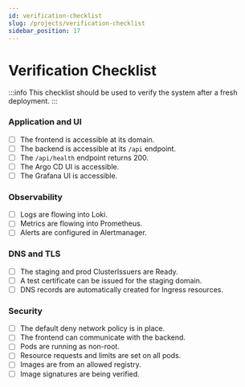 ```yaml
---
id: verification-checklist
slug: /projects/verification-checklist
sidebar_position: 17
---
```


# Verification Checklist

:::info This checklist should be used to verify the system after a fresh deployment. :::

### Application and UI

- [ ] The frontend is accessible at its domain.
- [ ] The backend is accessible at its `/api` endpoint.
- [ ] The `/api/health` endpoint returns 200.
- [ ] The Argo CD UI is accessible.
- [ ] The Grafana UI is accessible.

### Observability

- [ ] Logs are flowing into Loki.
- [ ] Metrics are flowing into Prometheus.
- [ ] Alerts are configured in Alertmanager.

### DNS and TLS

- [ ] The staging and prod ClusterIssuers are Ready.
- [ ] A test certificate can be issued for the staging domain.
- [ ] DNS records are automatically created for Ingress resources.

### Security

- [ ] The default deny network policy is in place.
- [ ] The frontend can communicate with the backend.
- [ ] Pods are running as non-root.
- [ ] Resource requests and limits are set on all pods.
- [ ] Images are from an allowed registry.
- [ ] Image signatures are being verified.
